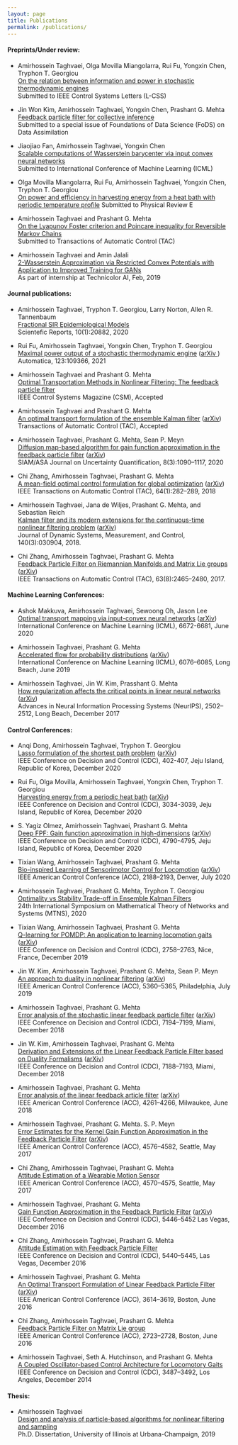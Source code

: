 ```yaml
---
layout: page
title: Publications
permalink: /publications/
---
```

#### Preprints/Under review:
- Amirhossein Taghvaei, Olga Movilla Miangolarra, Rui Fu, Yongxin Chen, Tryphon T. Georgiou     
[On the relation between information and power in stochastic thermodynamic engines]()       
Submitted to IEEE Control Systems Letters (L-CSS)    


- Jin Won Kim, Amirhossein Taghvaei, Yongxin Chen, Prashant G. Mehta            
[Feedback particle filter for collective inference](https://arxiv.org/abs/2010.06655)         
Submitted to a special issue of Foundations of Data Science (FoDS) on Data Assimilation       


- Jiaojiao Fan, Amirhossein Taghvaei, Yongxin Chen   
[Scalable computations of Wasserstein barycenter via input convex neural networks](https://arxiv.org/abs/2007.04462)  
Submitted to International Conference of Machine Learning (ICML) 


- Olga Movilla Miangolarra, Rui Fu, Amirhossein Taghvaei, Yongxin Chen, Tryphon T. Georgiou            
[On power and efficiency in harvesting energy from a heat bath with periodic temperature profile](https://arxiv.org/abs/2101.05396)
Submitted to Physical Review E


- Amirhossein Taghvaei and Prashant G. Mehta     
[On the Lyapunov Foster criterion and Poincare inequality for Reversible Markov Chains](https://arxiv.org/abs/2005.08145)    
Submitted to Transactions of Automatic Control (TAC)   


- Amirhossein Taghvaei and Amin Jalali    
 [2-Wasserstein Approximation via Restricted Convex Potentials with Application to Improved Training for GANs](https://arxiv.org/abs/1902.07197)     
 As part of internship at Technicolor AI, Feb, 2019   


#### Journal publications:
- Amirhossein Taghvaei, Tryphon T. Georgiou, Larry Norton, Allen R. Tannenbaum     
[Fractional SIR Epidemiological Models](https://doi.org/10.1038/s41598-020-77849-7)    
Scientefic Reports, 10(1):20882, 2020


- Rui Fu, Amirhossein Taghvaei, Yongxin Chen, Tryphon T. Georgiou     
 [Maximal power output of a stochastic thermodynamic engine](https://doi.org/10.1016/j.automatica.2020.109366) ([arXiv ](https://arxiv.org/abs/2001.00979))   
Automatica, 123:109366, 2021


- Amirhossein Taghvaei and Prashant G. Mehta          
[Optimal Transportation Methods in Nonlinear Filtering: The feedback particle filter](https://arxiv.org/abs/2102.10712)           
IEEE Control Systems Magazine (CSM), Accepted 


- Amirhossein Taghvaei and Prashant G. Mehta    
 [An optimal transport formulation of the ensemble Kalman filter](https://doi.org/10.1109/TAC.2020.3015410) ([arXiv](https://arxiv.org/abs/1910.02338))        
Transactions of Automatic Control (TAC), Accepted


- Amirhossein Taghvaei, Prashant G. Mehta, Sean P. Meyn    
 [Diffusion map-based algorithm for gain function approximation in the feedback particle filter](https://doi.org/10.1137/19M124513X) ([arXiv](https://arxiv.org/abs/1902.07263))     
SIAM/ASA Journal on Uncertainty Quantification, 8(3):1090–1117, 2020


- Chi Zhang, Amirhossein Taghvaei, Prashant G. Mehta    
[A mean-field optimal control formulation for global optimization](https://doi.org/10.1109/TAC.2018.2833060) ([arXiv](https://arxiv.org/abs/1701.02413))       
IEEE Transactions on Automatic Control (TAC), 64(1):282–289, 2018  


- Amirhossein Taghvaei, Jana de Wiljes, Prashant G. Mehta, and Sebastian Reich     
[Kalman filter and its modern extensions for the continuous-time nonlinear filtering problem](https://doi.org/10.1115/1.4037780) ([arXiv](https://arxiv.org/abs/1702.07241))   
Journal of Dynamic Systems, Measurement, and Control, 140(3):030904, 2018.


- Chi Zhang, Amirhossein Taghvaei, Prashant G. Mehta    
[Feedback Particle Filter on Riemannian Manifolds and Matrix Lie groups](https://doi.org/10.1109/TAC.2017.2771336) ([arXiv](https://arxiv.org/abs/1701.02416))       
IEEE Transactions on Automatic Control (TAC), 63(8):2465–2480, 2017. 


#### Machine Learning Conferences:
- Ashok Makkuva, Amirhossein Taghvaei, Sewoong Oh, Jason Lee    
 [Optimal transport mapping via input-convex neural networks](http://proceedings.mlr.press/v119/makkuva20a.html) ([arXiv](https://arxiv.org/abs/1908.10962))              
International Conference on Machine Learning (ICML), 6672-6681, June 2020


- Amirhossein Taghvaei, Prashant G. Mehta      
[Accelerated flow for probability distributions](http://proceedings.mlr.press/v97/taghvaei19a.html) ([arXiv](https://arxiv.org/abs/1901.03317))        
International Conference on Machine Learning (ICML), 6076–6085, Long Beach, June 2019 


- Amirhossein Taghvaei, Jin W. Kim, Prasshant G. Mehta       
[How regularization affects the critical points in linear neural networks](https://papers.nips.cc/paper/6844-how-regularization-affects-the-critical-points-in-linear-networks) ([arXiv](https://arxiv.org/abs/1709.09625))         
Advances in Neural Information Processing Systems (NeurIPS), 2502–2512, Long Beach, December 2017  


#### Control Conferences:
- Anqi Dong, Amirhossein Taghvaei, Tryphon T. Georgiou       
[Lasso formulation of the shortest path problem](https://ieeexplore.ieee.org/document/9303909) ([arXiv](https://arxiv.org/abs/2005.09152))                 
IEEE Conference on Decision and Control (CDC), 402-407, Jeju Island, Republic of Korea, December 2020 

- Rui Fu, Olga Movilla, Amirhossein Taghvaei, Yongxin Chen, Tryphon T. Georgiou       
[Harvesting energy from a periodic heat bath](https://ieeexplore.ieee.org/document/9304271) ([arXiv](https://arxiv.org/abs/2101.02239))           
IEEE Conference on Decision and Control (CDC), 3034-3039, Jeju Island, Republic of Korea, December 2020 

- S. Yagiz Olmez, Amirhossein Taghvaei, Prashant G. Mehta   
[Deep FPF: Gain function approximation in high-dimensions](https://ieeexplore.ieee.org/document/9304260) ([arXiv](https://arxiv.org/abs/2010.01183))          
IEEE Conference on Decision and Control (CDC), 4790-4795, Jeju Island, Republic of Korea, December 2020 

- Tixian Wang, Amirhossein Taghvaei, Prashant G. Mehta       
[Bio-inspired Learning of Sensorimotor Control for Locomotion](https://ieeexplore.ieee.org/document/9147889) ([arXiv](https://arxiv.org/abs/1910.02556))           
IEEE American Control Conference (ACC), 2188–2193, Denver, July 2020

- Amirhossein Taghvaei, Prashant G. Mehta, Tryphon T. Georgiou      
[Optimality vs Stability Trade-off in Ensemble Kalman Filters](https://arxiv.org/abs/2010.09920)           
24th International Symposium on Mathematical Theory of Networks and Systems (MTNS), 2020 

- Tixian Wang, Amirhossein Taghvaei, Prashant G. Mehta        
[Q-learning for POMDP: An application to learning locomotion gaits](https://ieeexplore.ieee.org/document/9030143) ([arXiv](https://arxiv.org/abs/1910.00107))            
IEEE Conference on Decision and Control (CDC), 2758–2763, Nice, France, December 2019
  
- Jin W. Kim, Amirhossein Taghvaei, Prashant G. Mehta, Sean P. Meyn        
[An approach to duality in nonlinear filtering](https://ieeexplore.ieee.org/document/8815136) ([arXiv](https://arxiv.org/abs/1809.10762))            
IEEE American Control Conference (ACC), 5360–5365, Philadelphia, July 2019

- Amirhossein Taghvaei, Prashant G. Mehta       
[Error analysis of the stochastic linear feedback particle filter](https://ieeexplore.ieee.org/document/8619806) ([arXiv](https://arxiv.org/abs/1809.07892))            
IEEE Conference on Decision and Control (CDC), 7194–7199, Miami, December 2018

- Jin W. Kim, Amirhossein Taghvaei, Prashant G. Mehta      
[Derivation and Extensions of the Linear Feedback Particle Filter based on Duality Formalisms](https://ieeexplore.ieee.org/document/8618878) ([arXiv](https://arxiv.org/abs/1804.04199))               
IEEE Conference on Decision and Control (CDC), 7188–7193, Miami, December 2018   

- Amirhossein Taghvaei, Prashant G. Mehta      
[Error analysis of the linear feedback article filter](https://ieeexplore.ieee.org/document/8430867) ([arXiv](https://arxiv.org/abs/1710.11008))      
IEEE American Control Conference (ACC), 4261–4266, Milwaukee, June 2018 
 
- Amirhossein Taghvaei, Prashant G. Mehta. S. P. Meyn           
[Error Estimates for the Kernel Gain Function Approximation in the Feedback Particle Filter](https://ieeexplore.ieee.org/document/7963661) ([arXiv](https://arxiv.org/abs/1612.05606))       
IEEE American Control Conference (ACC), 4576–4582, Seattle, May 2017

- Chi Zhang, Amirhossein Taghvaei, Prashant G. Mehta      
[Attitude Estimation of a Wearable Motion Sensor](https://ieeexplore.ieee.org/document/7963660)       
IEEE American Control Conference (ACC), 4570–4575, Seattle, May 2017

- Amirhossein Taghvaei, Prashant G. Mehta     
[Gain Function Approximation in the Feedback Particle Filter](https://ieeexplore.ieee.org/document/7799105) ([arXiv](https://arxiv.org/abs/1603.05496))     
IEEE Conference on Decision and Control (CDC), 5446–5452 Las Vegas, December 2016

- Chi Zhang, Amirhossein Taghvaei, Prashant G. Mehta       
[Attitude Estimation with Feedback Particle Filter](https://ieeexplore.ieee.org/document/7799104)      
IEEE Conference on Decision and Control (CDC), 5440–5445, Las Vegas, December 2016  

- Amirhossein Taghvaei, Prashant G. Mehta       
[An Optimal Transport Formulation of Linear Feedback Particle Filter](https://ieeexplore.ieee.org/abstract/document/7525474) ([arXiv](https://arxiv.org/abs/1510.01948))        
IEEE American Control Conference (ACC), 3614–3619, Boston, June 2016 

- Chi Zhang, Amirhossein Taghvaei, Prashant G. Mehta        
[Feedback Particle Filter on Matrix Lie group](https://ieeexplore.ieee.org/document/7525330)        
IEEE American Control Conference (ACC), 2723–2728, Boston, June 2016   

- Amirhossein Taghvaei, Seth A. Hutchinson, and Prashant G. Mehta       
[A Coupled Oscillator-based Control Architecture for Locomotory Gaits](https://ieeexplore.ieee.org/abstract/document/7039930)        
IEEE Conference on Decision and Control (CDC), 3487–3492, Los Angeles, December 2014


#### Thesis:

- Amirhossein Taghvaei        
[Design and analysis of particle-based algorithms for nonlinear filtering and sampling](http://hdl.handle.net/2142/105673)    
Ph.D. Dissertation, University of Illinois at Urbana-Champaign, 2019 